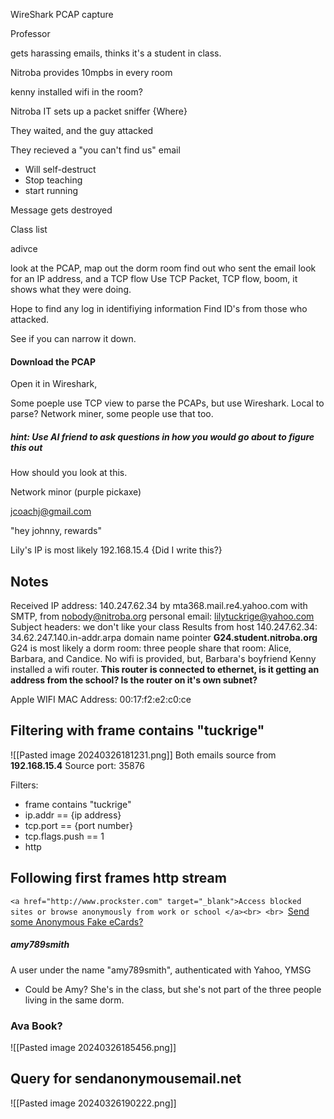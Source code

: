 WireShark PCAP capture

Professor


gets harassing emails, thinks it's a student in class.

Nitroba provides 10mpbs in every room

kenny installed wifi in the room?

Nitroba IT sets up a packet sniffer  {Where}

They waited, and the guy attacked

They recieved a "you can't find us" email
- Will self-destruct
- Stop teaching
- start running

Message gets destroyed

Class list

adivce

look at the PCAP, map out the dorm room
find out who sent the email
look for an IP address, and a TCP flow
Use TCP Packet, TCP flow, boom, it shows what they were doing.

Hope to find any log in identifiying information
Find ID's from those who attacked.

See if you can narrow it down.

#### Download the PCAP
Open it in Wireshark, 

Some poeple use TCP view to parse the PCAPs, but use Wireshark. Local to parse? Network miner, some people use that too. 

##### hint: Use AI friend to ask questions in how you would go about to figure this out
How should you look at this.



Network minor (purple pickaxe)

jcoachj@gmail.com

"hey johnny, rewards"

Lily's IP is most likely 192.168.15.4 {Did I write this?}


## Notes
Received IP address: 140.247.62.34 by mta368.mail.re4.yahoo.com with SMTP, from nobody@nitroba.org
personal email: lilytuckrige@yahoo.com
Subject headers: we don't like your class
Results from host 140.247.62.34:  34.62.247.140.in-addr.arpa domain name pointer **G24.student.nitroba.org**
G24 is most likely a dorm room: three people share that room: Alice, Barbara, and Candice.
No wifi is provided, but, Barbara's boyfriend Kenny installed a wifi router. 
**This router is connected to ethernet, is it getting an address from the school? Is the router on it's own subnet?**

Apple WIFI MAC Address: 00:17:f2:e2:c0:ce

## Filtering with frame contains "tuckrige"
![[Pasted image 20240326181231.png]]
Both emails source from **192.168.15.4**
Source port: 35876


Filters:
- frame contains "tuckrige" 
- ip.addr == {ip address}
- tcp.port == {port number}
- tcp.flags.push == 1
- http

## Following first frames http stream
`<a href="http://www.prockster.com" target="_blank">Access blocked sites or browse anonymously from work or school </a><br>
<br>
`<a href=index.php>Send some Anonymous Fake eCards</a><a href=http://www.sendanonymousemail.net>? </a><br>

##### amy789smith

A user under the name "amy789smith", authenticated with Yahoo, YMSG
- Could be Amy? She's in the class, but she's not part of the three people living in the same dorm.

### Ava Book? 
![[Pasted image 20240326185456.png]]


## Query for sendanonymousemail.net
![[Pasted image 20240326190222.png]]



